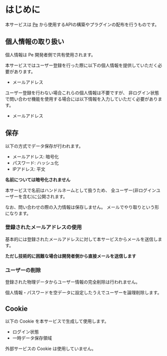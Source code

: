 # はじめに

本サービスは [Pe](https://bitbucket.org/sk_0520/pe/) から使用するAPIの構築やプラグインの配布を行うものです。

## 個人情報の取り扱い

個人情報は Pe 開発者側で共有使用されます。

本サービスではユーザー登録を行った際に以下の個人情報を提供していただく必要があります。

* メールアドレス

ユーザー登録を行わない場合これらの個人情報は不要ですが、
非ログイン状態で問い合わせ機能を使用する場合には以下情報を入力していただく必要があります。

* メールアドレス


## 保存

以下の方式でデータ保存が行われます。

* メールアドレス: 暗号化
* パスワード: ハッシュ化
* IPアドレス: 平文

**名前については暗号化されません**

本サービスで名前はハンドルネームとして扱うため、
全ユーザー(非ログインユーザーを含む)に公開されます。

なお、問い合わせの際の入力情報は保存しません。
メールでやり取りという形になります。


### 登録されたメールアドレスの使用

基本的には登録されたメールアドレスに対して本サービスからメールを送信します。

**ただし技術的に困難な場合は開発者側から直接メールを送信します**


### ユーザーの削除

登録された物理データからユーザー情報の完全削除は行われません。

個人情報・パスワードを空データに設定したうえでユーザーを論理削除します。


## Cookie

以下の Cookie を本サービスで生成して使用します。

* ログイン状態
* 一時データ保存領域

外部サービスの Cookie は使用していません。

